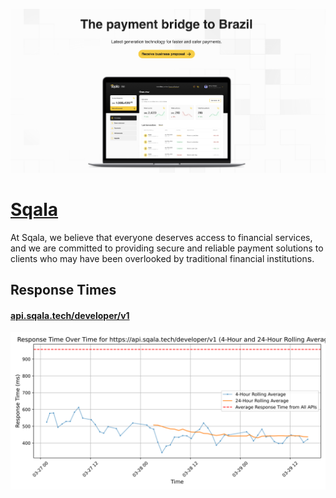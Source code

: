 [![Visit Sqala](imagePreview.png)](https://www.sqala.tech)

# [Sqala](https://www.sqala.tech)

At Sqala, we believe that everyone deserves access to financial services, and we are committed to providing secure and reliable payment solutions to clients who may have been overlooked by traditional financial institutions.

## Response Times

#### [api.sqala.tech/developer/v1](https://api.sqala.tech/developer/v1)

![api.sqala.tech/developer/v1](response-time-charts/6170692e7371616c612e746563682f646576656c6f7065722f7631.svg)
